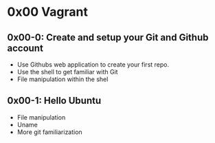 # 0x00 Vagrant

## 0x00-0: Create and setup your Git and Github account

- Use Githubs web application to create your first repo.
- Use the shell to get familiar with Git
- File manipulation within the shel

## 0x00-1: Hello Ubuntu
- File manipulation
- Uname
- More git familiarization 	
